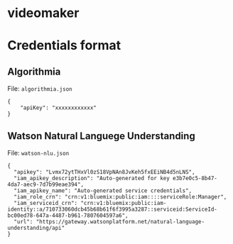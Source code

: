 # videomaker

# Credentials format 

## Algorithmia
File: `algorithmia.json`

````
{
    "apiKey": "xxxxxxxxxxxx"
}
````

## Watson Natural Languege Understanding
File: `watson-nlu.json`
````
{
  "apikey": "Lvmx72ytTHxVl0zS18VpNAn8JvKeh5fxEEiNB4d5nLNS",
  "iam_apikey_description": "Auto-generated for key e3b7e0c5-8b47-4da7-aec9-7d7b99eae394",
  "iam_apikey_name": "Auto-generated service credentials",
  "iam_role_crn": "crn:v1:bluemix:public:iam::::serviceRole:Manager",
  "iam_serviceid_crn": "crn:v1:bluemix:public:iam-identity::a/710733060dcb45b68b61f6f3995a3287::serviceid:ServiceId-bc00ed78-647a-4487-b961-7807604597a6",
  "url": "https://gateway.watsonplatform.net/natural-language-understanding/api"
}
````



